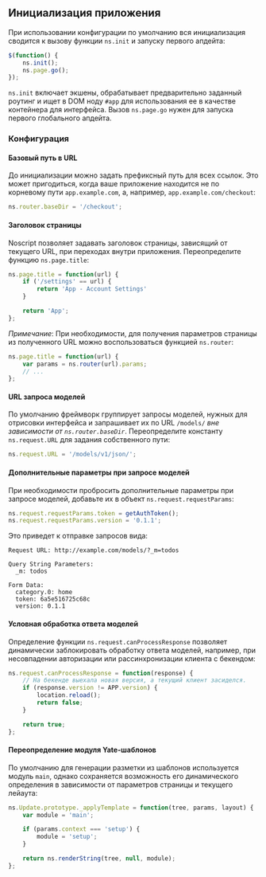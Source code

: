 ## Инициализация приложения

При использовании конфигурации по умолчанию вся инициализация сводится к вызову
функции `ns.init` и запуску первого апдейта:

```js
$(function() {
    ns.init();
    ns.page.go();
});
```

`ns.init` включает экшены, обрабатывает предварительно заданный роутинг и ищет
в DOM ноду `#app` для использования ее в качестве контейнера для интерфейса.
Вызов `ns.page.go` нужен для запуска первого глобального апдейта.

### Конфигурация

#### Базовый путь в URL

До инициализации можно задать префиксный путь для всех ссылок. Это может
пригодиться, когда ваше приложение находится не по корневому пути
`app.example.com`, а, например, `app.example.com/checkout`:

```js
ns.router.baseDir = '/checkout';
```

#### Заголовок страницы

Noscript позволяет задавать заголовок страницы, зависящий от текущего URL,
при переходах внутри приложения. Переопределите функцию `ns.page.title`:

```js
ns.page.title = function(url) {
    if ('/settings' == url) {
        return 'App - Account Settings'
    }

    return 'App';
};
```

*Примечание*: При необходимости, для получения параметров страницы
из полученного URL можно воспользоваться функцией `ns.router`:

```js
ns.page.title = function(url) {
    var params = ns.router(url).params;
    // ...
};
```

#### URL запроса моделей

По умолчанию фреймворк группирует запросы моделей, нужных для отрисовки
интерфейса и запрашивает их по URL `/models/` *вне зависимости
от `ns.router.baseDir`*. Переопределите константу `ns.request.URL` для задания
собственного пути:

```js
ns.request.URL = '/models/v1/json/';
```

#### Дополнительные параметры при запросе моделей

При необходимости пробросить дополнительные параметры при запросе моделей,
добавьте их в объект `ns.request.requestParams`:

```js
ns.request.requestParams.token = getAuthToken();
ns.request.requestParams.version = '0.1.1';
```

Это приведет к отправке запросов вида:

```
Request URL: http://example.com/models/?_m=todos

Query String Parameters:
  _m: todos

Form Data:
  category.0: home
  token: 6a5e516725c68c
  version: 0.1.1
```

#### Условная обработка ответа моделей

Определение функции `ns.request.canProcessResponse` позволяет динамически
заблокировать обработку ответа моделей, например, при несовпадении авторизации
или рассинхронизации клиента с бекендом:

```js
ns.request.canProcessResponse = function(response) {
    // На бекенде выехала новая версия, а текущий клиент засиделся.
    if (response.version != APP.version) {
        location.reload();
        return false;
    }

    return true;
};
```

#### Переопределение модуля Yate-шаблонов

По умолчанию для генерации разметки из шаблонов используется модуль `main`,
однако сохраняется возможность его динамического определения в зависимости от
параметров страницы и текущего лейаута:

```js
ns.Update.prototype._applyTemplate = function(tree, params, layout) {
    var module = 'main';

    if (params.context === 'setup') {
        module = 'setup';
    }

    return ns.renderString(tree, null, module);
};
```
